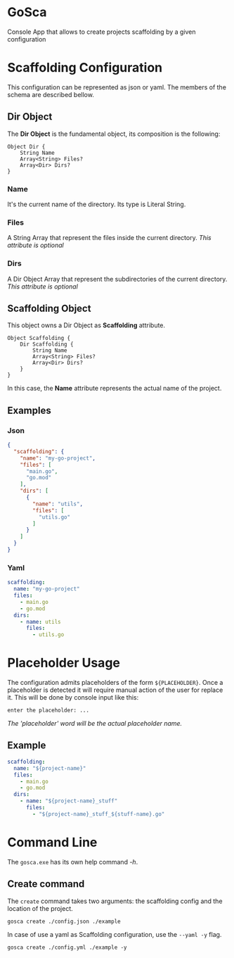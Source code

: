# GoSca

Console App that allows to create projects scaffolding
by a given configuration

# Scaffolding Configuration

This configuration can be represented as json or yaml.
The members of the schema are described bellow.

## Dir Object

The **Dir Object** is the fundamental object, its composition
is the following:

```
Object Dir {
    String Name
    Array<String> Files? 
    Array<Dir> Dirs?
}
```

### Name

It's the current name of the directory. Its type is Literal String.

### Files

A String Array that represent the files inside the current directory.
*This attribute is optional*

### Dirs

A Dir Object Array that represent the subdirectories of the current directory.
*This attribute is optional*

## Scaffolding Object

This object owns a Dir Object as **Scaffolding** attribute.

````
Object Scaffolding {
    Dir Scaffolding {
        String Name
        Array<String> Files? 
        Array<Dir> Dirs?
    }
}
````

In this case, the **Name** attribute represents the actual name
of the project.

## Examples

### Json

````json
{
  "scaffolding": {
    "name": "my-go-project",
    "files": [
      "main.go",
      "go.mod"
    ],
    "dirs": [
      {
        "name": "utils",
        "files": [
          "utils.go"
        ]
      }
    ]
  }
}
````

### Yaml

````yml
scaffolding:
  name: "my-go-project"
  files:
    - main.go
    - go.mod
  dirs:
    - name: utils
      files:
        - utils.go
````

# Placeholder Usage

The configuration admits placeholders of the form `${PLACEHOLDER}`.
Once a placeholder is detected it will require manual action of the user for replace it.
This will be done by console input like this:
```
enter the placeholder: ...
```
*The 'placeholder' word will be the actual placeholder name.*

## Example

````yml
scaffolding:
  name: "${project-name}"
  files:
    - main.go
    - go.mod
  dirs:
    - name: "${project-name}_stuff"
      files:
        - "${project-name}_stuff_${stuff-name}.go"
````

# Command Line

The `gosca.exe` has its own help command *-h*.

## Create command
The `create` command takes two arguments: the scaffolding config and  the location of the project.

```
gosca create ./config.json ./example
```

In case of use a yaml as Scaffolding configuration, use the `--yaml -y` flag.

```
gosca create ./config.yml ./example -y
```
